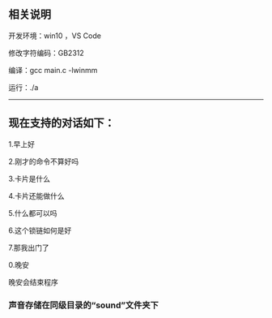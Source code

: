 ## 相关说明
开发环境：win10 ，VS Code 

修改字符编码：GB2312

编译：gcc main.c -lwinmm

运行：./a

---
## 现在支持的对话如下：

1.早上好

2.刚才的命令不算好吗

3.卡片是什么

4.卡片还能做什么

5.什么都可以吗

6.这个锁链如何是好

7.那我出门了

0.晚安

晚安会结束程序


### 声音存储在同级目录的“sound”文件夹下